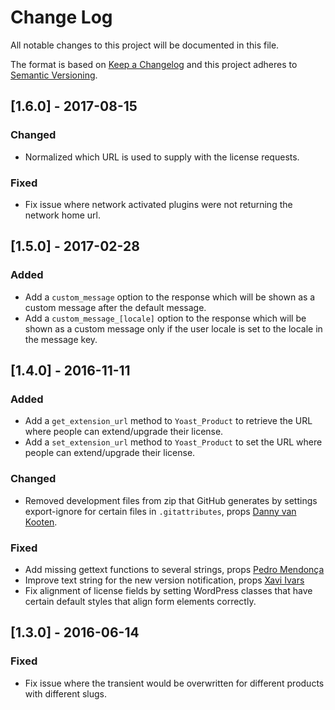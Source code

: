 # Change Log
All notable changes to this project will be documented in this file.

The format is based on [Keep a Changelog](http://keepachangelog.com/) 
and this project adheres to [Semantic Versioning](http://semver.org/).

## [1.6.0] - 2017-08-15
### Changed
- Normalized which URL is used to supply with the license requests.

### Fixed
- Fix issue where network activated plugins were not returning the network home url.

## [1.5.0] - 2017-02-28
### Added
- Add a `custom_message` option to the response which will be shown as a custom message after the default message.
- Add a `custom_message_[locale]` option to the response which will be shown as a custom message only if the user locale is set to the locale in the message key.

## [1.4.0] - 2016-11-11
### Added
- Add a `get_extension_url` method to `Yoast_Product` to retrieve the URL where people can extend/upgrade their license.
- Add a `set_extension_url` method to `Yoast_Product` to set the URL where people can extend/upgrade their license.

### Changed
- Removed development files from zip that GitHub generates by settings export-ignore for certain files in `.gitattributes`, props [Danny van Kooten](https://github.com/dannyvankooten).

### Fixed
- Add missing gettext functions to several strings, props [Pedro Mendonça](https://github.com/pedro-mendonca)
- Improve text string for the new version notification, props [Xavi Ivars](https://github.com/xavivars)
- Fix alignment of license fields by setting WordPress classes that have certain default styles that align form elements correctly.

## [1.3.0] - 2016-06-14
### Fixed
- Fix issue where the transient would be overwritten for different products with different slugs.
